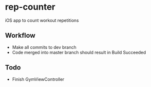 # rep-counter

iOS app to count workout repetitions

## Workflow

- Make all commits to dev branch
- Code merged into master branch should result in Build Succeeded

## Todo

- Finish GymViewController

